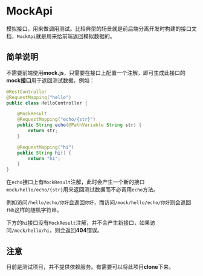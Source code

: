 # MockApi

模拟接口，用来做调用测试。比较典型的场景就是前后端分离开发时构建的接口文档，`MockApi`就是用来给前端返回模拟数据的。

## 简单说明

不需要前端使用**mock.js**，只需要在接口上配置一个注解，即可生成此接口的**mock接口**用于返回测试数据，例如：

```java
@RestController
@RequestMapping("hello")
public class HelloController {

    @MockResult
    @RequestMapping("echo/{str}")
    public String echo(@PathVariable String str) {
        return str;
    }

    @RequestMapping("hi")
    public String hi() {
        return "hi";
    }
}
```

在`echo`接口上有`MockResult`注解，此时会产生一个新的接口`mock/hello/echo/{str}`用来返回测试数据而不必调用`echo`方法。

例如访问`/hello/echo/你好`会返回`你好`，而访问`/mock/hello/echo/你好`则会返回`fNh`这样的随机字符串。

下方的`hi`接口没有`MockResult`注解，并不会产生新接口，如果访问`/mock/hello/hi`，则会返回**404**错误。

## 注意

目前是测试项目，并不提供依赖服务。有需要可以将此项目**clone**下来。

